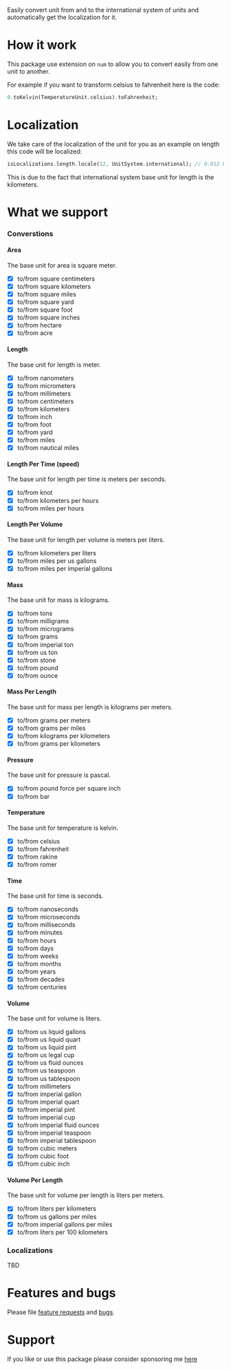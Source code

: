 Easily convert unit from and to the international system of units and automatically get the localization for it.

# How it work

This package use extension on `num` to allow you to convert easily from one unit to another.

For example if you want to transform celsius to fahrenheit here is the code:
```dart
0.toKelvin(TemperatureUnit.celsius).toFahrenheit;
```

# Localization

We take care of the localization of the unit for you as an example on length this code will be localized:

```dart
isLocalizations.length.locale(12, UnitSystem.international); // 0.012 km
```

This is due to the fact that international system base unit for length is the kilometers.


# What we support
### Converstions
#### Area
The base unit for area is square meter.

- [x] to/from square centimeters
- [x] to/from square kilometers
- [x] to/from square miles
- [x] to/from square yard
- [x] to/from square foot
- [x] to/from square inches
- [x] to/from hectare
- [x] to/from acre

#### Length
The base unit for length is meter.
- [x] to/from nanometers
- [x] to/from micrometers
- [x] to/from millimeters
- [x] to/from centimeters
- [x] to/from kilometers
- [x] to/from inch
- [x] to/from foot
- [x] to/from yard
- [x] to/from miles
- [x] to/from nautical miles

#### Length Per Time (speed)
The base unit for length per time is meters per seconds.
- [x] to/from knot
- [x] to/from kilometers per hours
- [x] to/from miles per hours

#### Length Per Volume 
The base unit for length per volume is meters per liters.
- [x] to/from kilometers per liters
- [x] to/from miles per us gallons
- [x] to/from miles per imperial gallons

#### Mass
The base unit for mass is kilograms.
- [x] to/from tons
- [x] to/from milligrams
- [x] to/from micrograms
- [x] to/from grams
- [x] to/from imperial ton
- [x] to/from us ton
- [x] to/from stone
- [x] to/from pound
- [x] to/from ounce

#### Mass Per Length
The base unit for mass per length is kilograms per meters.

- [x] to/from grams per meters
- [x] to/from grams per miles
- [x] to/from kilograms per kilometers
- [x] to/from grams per kilometers

#### Pressure
The base unit for pressure is pascal.
- [x] to/from pound force per square inch
- [x] to/from bar

#### Temperature
The base unit for temperature is kelvin.
- [x] to/from celsius
- [x] to/from fahrenheit
- [x] to/from rakine
- [x] to/from romer

#### Time
The base unit for time is seconds.
- [x] to/from nanoseconds
- [x] to/from microseconds
- [x] to/from milliseconds
- [x] to/from minutes
- [x] to/from hours
- [x] to/from days
- [x] to/from weeks
- [x] to/from months
- [x] to/from years
- [x] to/from decades
- [x] to/from centuries

#### Volume
The base unit for volume is liters.
- [x] to/from us liquid gallons
- [x] to/from us liquid quart
- [x] to/from us liquid pint
- [x] to/from us legal cup
- [x] to/from us fluid ounces
- [x] to/from us teaspoon
- [x] to/from us tablespoon
- [x] to/from millimeters
- [x] to/from imperial gallon
- [x] to/from imperial quart
- [x] to/from imperial pint
- [x] to/from imperial cup
- [x] to/from imperial fluid ounces
- [x] to/from imperial teaspoon
- [x] to/from imperial tablespoon
- [x] to/from cubic meters
- [x] to/from cubic foot
- [x] t0/from cubic inch

#### Volume Per Length
The base unit for volume per length is liters per meters.
- [x] to/from liters per kilometers
- [x] to/from us gallons per miles
- [x] to/from imperial gallons per miles
- [x] to/from liters per 100 kilometers

### Localizations
TBD

# Features and bugs

Please file [feature requests](https://github.com/Kleak/international_system_of_units/issues/new?assignees=&labels=enhancement&template=new-conversion.md&title=) 
and [bugs](https://github.com/Kleak/international_system_of_units/issues/new?assignees=&labels=bug&template=bug_report.md&title=).

# Support

If you like or use this package please consider sponsoring me [here](https://github.com/sponsors/Kleak)